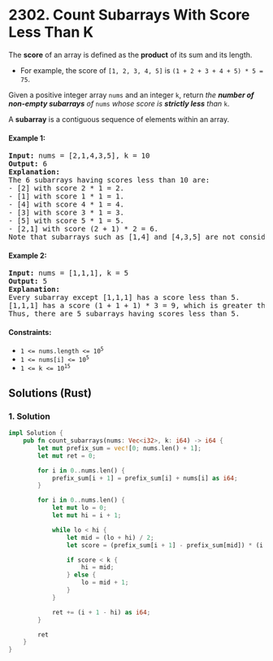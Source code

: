 # 2302. Count Subarrays With Score Less Than K
The **score** of an array is defined as the **product** of its sum and its length.

* For example, the score of `[1, 2, 3, 4, 5]` is `(1 + 2 + 3 + 4 + 5) * 5 = 75`.

Given a positive integer array `nums` and an integer `k`, return *the **number of non-empty subarrays** of* `nums` *whose score is **strictly less** than* `k`.

A **subarray** is a contiguous sequence of elements within an array.

#### Example 1:
<pre>
<strong>Input:</strong> nums = [2,1,4,3,5], k = 10
<strong>Output:</strong> 6
<strong>Explanation:</strong>
The 6 subarrays having scores less than 10 are:
- [2] with score 2 * 1 = 2.
- [1] with score 1 * 1 = 1.
- [4] with score 4 * 1 = 4.
- [3] with score 3 * 1 = 3.
- [5] with score 5 * 1 = 5.
- [2,1] with score (2 + 1) * 2 = 6.
Note that subarrays such as [1,4] and [4,3,5] are not considered because their scores are 10 and 36 respectively, while we need scores strictly less than 10.
</pre>

#### Example 2:
<pre>
<strong>Input:</strong> nums = [1,1,1], k = 5
<strong>Output:</strong> 5
<strong>Explanation:</strong>
Every subarray except [1,1,1] has a score less than 5.
[1,1,1] has a score (1 + 1 + 1) * 3 = 9, which is greater than 5.
Thus, there are 5 subarrays having scores less than 5.
</pre>

#### Constraints:
* <code>1 <= nums.length <= 10<sup>5</sup></code>
* <code>1 <= nums[i] <= 10<sup>5</sup></code>
* <code>1 <= k <= 10<sup>15</sup></code>

## Solutions (Rust)

### 1. Solution
```Rust
impl Solution {
    pub fn count_subarrays(nums: Vec<i32>, k: i64) -> i64 {
        let mut prefix_sum = vec![0; nums.len() + 1];
        let mut ret = 0;

        for i in 0..nums.len() {
            prefix_sum[i + 1] = prefix_sum[i] + nums[i] as i64;
        }

        for i in 0..nums.len() {
            let mut lo = 0;
            let mut hi = i + 1;

            while lo < hi {
                let mid = (lo + hi) / 2;
                let score = (prefix_sum[i + 1] - prefix_sum[mid]) * (i + 1 - mid) as i64;

                if score < k {
                    hi = mid;
                } else {
                    lo = mid + 1;
                }
            }

            ret += (i + 1 - hi) as i64;
        }

        ret
    }
}
```
